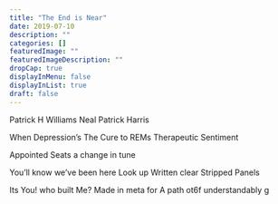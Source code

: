 ```yaml
---
title: "The End is Near"
date: 2019-07-10
description: ""
categories: []
featuredImage: ""
featuredImageDescription: ""
dropCap: true
displayInMenu: false
displayInList: true
draft: false
---
```

Patrick H Williams
Neal Patrick Harris

When Depression’s The Cure
to REMs Therapeutic Sentiment

Appointed Seats
a change in tune

You’ll know we’ve been here
Look up
Written clear
Stripped Panels

Its You!
who built Me?
Made in meta for
A path ot6f understandably                                                                  g